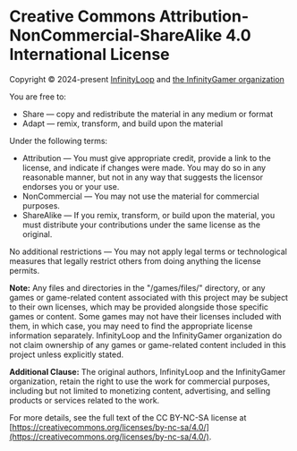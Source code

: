 # Creative Commons Attribution-NonCommercial-ShareAlike 4.0 International License

Copyright © 2024-present [InfinityLoop](https://github.com/InfinityLoop1) and [the InfinityGamer organization](https://github.com/InfinityGamer-Game-Site)

You are free to:
- Share — copy and redistribute the material in any medium or format
- Adapt — remix, transform, and build upon the material

Under the following terms:
- Attribution — You must give appropriate credit, provide a link to the license, and indicate if changes were made. You may do so in any reasonable manner, but not in any way that suggests the licensor endorses you or your use.
- NonCommercial — You may not use the material for commercial purposes.
- ShareAlike — If you remix, transform, or build upon the material, you must distribute your contributions under the same license as the original.

No additional restrictions — You may not apply legal terms or technological measures that legally restrict others from doing anything the license permits.

**Note:** Any files and directories in the "/games/files/" directory, or any games or game-related content associated with this project may be subject to their own licenses, which may be provided alongside those specific games or content. Some games may not have their licenses included with them, in which case, you may need to find the appropriate license information separately. InfinityLoop and the InfinityGamer organization do not claim ownership of any games or game-related content included in this project unless explicitly stated.

**Additional Clause:** The original authors, InfinityLoop and the InfinityGamer organization, retain the right to use the work for commercial purposes, including but not limited to monetizing content, advertising, and selling products or services related to the work.

For more details, see the full text of the CC BY-NC-SA license at [https://creativecommons.org/licenses/by-nc-sa/4.0/](https://creativecommons.org/licenses/by-nc-sa/4.0/).